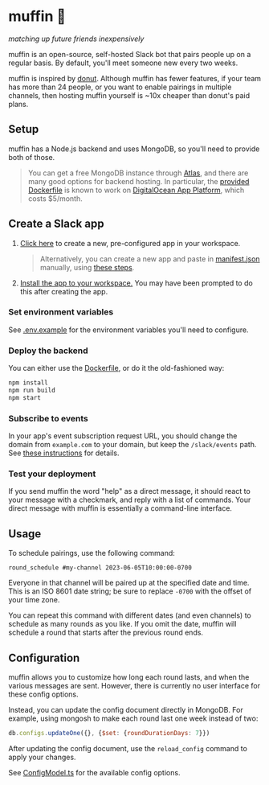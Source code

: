# muffin 🧁

_matching up future friends inexpensively_

muffin is an open-source, self-hosted Slack bot that pairs people up on a regular basis. By default, you'll meet someone new every two weeks.

muffin is inspired by [donut](https://www.donut.com/). Although muffin has fewer features, if your team has more than 24 people, or you want to enable pairings in multiple channels, then hosting muffin yourself is ~10x cheaper than donut's paid plans.

## Setup

muffin has a Node.js backend and uses MongoDB, so you'll need to provide both of those.

> You can get a free MongoDB instance through [Atlas](https://www.mongodb.com/atlas/database), and there are many good options for backend hosting. In particular, the [provided Dockerfile](Dockerfile) is known to work on [DigitalOcean App Platform](https://www.digitalocean.com/products/app-platform), which costs $5/month.

## Create a Slack app

1. [Click here](https://api.slack.com/apps?new_app=1&manifest_json=%7B%22display_information%22%3A%7B%22name%22%3A%22muffin%22%2C%22description%22%3A%22matching%20up%20future%20friends%20inexpensively%22%2C%22background_color%22%3A%22%5Cu0023774400%22%7D%2C%22features%22%3A%7B%22bot_user%22%3A%7B%22display_name%22%3A%22muffin%22%2C%22always_online%22%3Afalse%7D%7D%2C%22oauth_config%22%3A%7B%22scopes%22%3A%7B%22bot%22%3A%5B%22app_mentions%3Aread%22%2C%22channels%3Aread%22%2C%22chat%3Awrite%22%2C%22groups%3Aread%22%2C%22im%3Ahistory%22%2C%22im%3Aread%22%2C%22im%3Awrite%22%2C%22mpim%3Aread%22%2C%22mpim%3Awrite%22%2C%22reactions%3Awrite%22%2C%22users%3Aread%22%2C%22reactions%3Aread%22%5D%7D%7D%2C%22settings%22%3A%7B%22event_subscriptions%22%3A%7B%22request_url%22%3A%22https%3A%2F%2Fexample.com%2Fslack%2Fevents%22%2C%22bot_events%22%3A%5B%22app_mention%22%2C%22message.im%22%2C%22reaction_added%22%2C%22reaction_removed%22%5D%7D%2C%22org_deploy_enabled%22%3Afalse%2C%22socket_mode_enabled%22%3Afalse%2C%22token_rotation_enabled%22%3Afalse%7D%7D) to create a new, pre-configured app in your workspace.

   > Alternatively, you can create a new app and paste in [manifest.json](manifest.json) manually, using [these steps](https://api.slack.com/reference/manifests#creating_apps).

1. [Install the app to your workspace.](https://api.slack.com/start/distributing#single_workspace_apps) You may have been prompted to do this after creating the app.

### Set environment variables

See [.env.example](.env.example) for the environment variables you'll need to configure.

### Deploy the backend

You can either use the [Dockerfile](Dockerfile), or do it the old-fashioned way:

```sh
npm install
npm run build
npm start
```

### Subscribe to events

In your app's event subscription request URL, you should change the domain from `example.com` to your domain, but keep the `/slack/events` path. See [these instructions](https://api.slack.com/apis/connections/events-api#subscribing) for details.

### Test your deployment

If you send muffin the word "help" as a direct message, it should react to your message with a checkmark, and reply with a list of commands. Your direct message with muffin is essentially a command-line interface.

## Usage

To schedule pairings, use the following command:

```
round_schedule #my-channel 2023-06-05T10:00:00-0700
```

Everyone in that channel will be paired up at the specified date and time. This is an ISO 8601 date string; be sure to replace `-0700` with the offset of your time zone.

You can repeat this command with different dates (and even channels) to schedule as many rounds as you like. If you omit the date, muffin will schedule a round that starts after the previous round ends.

## Configuration

muffin allows you to customize how long each round lasts, and when the various
messages are sent. However, there is currently no user interface for these config options.

Instead, you can update the config document directly in MongoDB. For example, using mongosh to make each round last one week instead of two:

```js
db.configs.updateOne({}, {$set: {roundDurationDays: 7}})
```

After updating the config document, use the `reload_config` command to apply your changes.

See [ConfigModel.ts](src/models/ConfigModel.ts) for the available config options.
